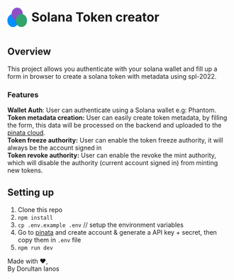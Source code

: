 <div style="display: flex; align-items: center; gap: 10px;">
    <img src="./app/assets/icon.png" width="44" height="44"style="margin-top: 20px;">
    <h1>Solana Token creator</h1>
</div>

## Overview

This project allows you authenticate with your solana wallet and fill up a form in browser to create a solana token with
metadata using spl-2022.

### Features

**Wallet Auth**: User can authenticate using a Solana wallet e.g: Phantom.<br/>
**Token metadata creation:** User can easily create token metadata, by filling the form, this data will be processed on
the backend and uploaded to the [pinata cloud](https://pinata.cloud).<br/>
**Token freeze authority:** User can enable the token freeze authority, it will always be the account signed in <br/>
**Token revoke authority:** User can enable the revoke the mint authority, which will disable the authority (current
account signed in) from minting new tokens. <br/>

## Setting up

1. Clone this repo
2. `npm install`
3. `cp .env.example .env` // setup the environment variables
4. Go to [pinata](https://pinata.cloud/) and create account & generate a API key + secret, then copy them in `.env`
   file
5. `npm run dev`

Made with ❤️, <br/> By Dorultan Ianos